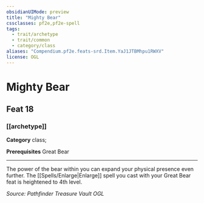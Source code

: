 ```yaml
---
obsidianUIMode: preview
title: "Mighty Bear"
cssclasses: pf2e,pf2e-spell
tags:
  - trait/archetype
  - trait/common
  - category/class
aliases: "Compendium.pf2e.feats-srd.Item.YaJ1JTBMhpu1RWXV"
license: OGL
---
```

# Mighty Bear
## Feat 18
### [[archetype]]

**Category** class; 



**Prerequisites** Great Bear
* * *
The power of the bear within you can expand your physical presence even further. The [[Spells/Enlarge|Enlarge]] spell you cast with your Great Bear feat is heightened to 4th level.

*Source: Pathfinder Treasure Vault*
*OGL*